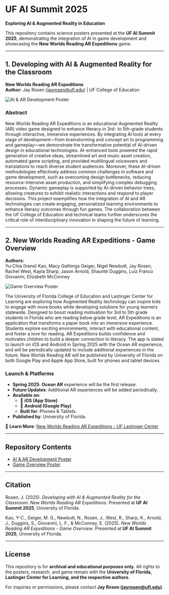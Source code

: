 # UF AI Summit 2025  
**Exploring AI & Augmented Reality in Education**  

This repository contains science posters presented at the **UF AI Summit 2025**, demonstrating the integration of AI in game development and showcasing the **New Worlds Reading AR Expeditions** game.

---

## **1. Developing with AI & Augmented Reality for the Classroom**  
**New Worlds Reading AR Expeditions**  
**Author:** Jay Rosen (jayrosen@ufl.edu) | UF College of Education  

![AI & AR Development Poster](https://github.com/jayrosen-design/UF-AI-Summit-2025/blob/main/AI%20Summit%20Poster%20-%20New%20Worlds%20Reading%20AR%20-%2048in.png)  

### **Abstract**  
New Worlds Reading AR Expeditions is an educational Augmented Reality (AR) video game designed to enhance literacy in 3rd- to 5th-grade students through interactive, immersive experiences. By integrating AI tools at every stage of development—from brainstorming and concept art to programming and gameplay—we demonstrate the transformative  potential of AI-driven design in educational technologies. AI-enhanced tools powered the rapid generation of creative ideas, streamlined art and music asset creation, automated game scripting, and provided multilingual voiceovers and translations to reach diverse student audiences. Moreover, these AI-driven methodologies effectively address common  challenges in software and game development, such as overcoming design bottlenecks, reducing resource-intensive asset production, and simplifying complex debugging processes. Dynamic gameplay is supported by AI-driven behavior trees, allowing creatures to exhibit realistic interactions and respond to player decisions. This project exemplifies how the integration of AI and AR technologies can create engaging, personalized learning environments to enhance literacy outcomes through fun games. The collaboration between the UF College of Education and technical teams further underscores the critical role of interdisciplinary innovation in shaping the future of learning.

---

## **2. New Worlds Reading AR Expeditions - Game Overview**  

**Authors:**  
Yu-Chia (Irene) Kao, Macy Gathings Geiger, Nigel Newbutt, Jay Rosen, Rachel West, Kayla Sharp, Jason Arnold, Shaunté Duggins, Luiz Franco Giovanini, Elizabeth McConney  

![Game Overview Poster](https://github.com/jayrosen-design/UF-AI-Summit-2025/blob/main/AI%20Summit%20Poster%202%20-%20New%20Worlds%20Reading%20AR%20Poster%20-%2024%20x%2036.png)  

The University of Florida College of Education and Lastinger Center for Learning are exploring how Augmented Reality technology can inspire kids to engage with more books while developing solutions for young learners statewide. Designed to boost reading motivation for 3rd to 5th grade students in Florida who are reading below grade level, AR Expeditions is an application that transforms a paper book into an immersive experience. Students explore exciting environments, interact with educational content, and foster a love for reading. AR Expeditions builds confidence and motivates children to build a deeper connection to literacy. The app is slated to launch on iOS and Android in Spring 2025 with the Ocean AR experience, and will be periodically updated to include additional experiences in the future. New Worlds Reading AR will be published by University of Florida on both Google Play and Apple App Store, built for phones and tablet devices.

### **Launch & Platforms**  
- **Spring 2025**: **Ocean AR** experience will be the first release.  
- **Future Updates**: Additional AR experiences will be added periodically.  
- **Available on**:  
  - 📱 **iOS (App Store)**  
  - 📱 **Android (Google Play)**  
  - **Built for**: Phones & Tablets.  
- **Published by**: University of Florida.  

🔗 **Learn More**: [New Worlds Reading AR Expeditions - UF Lastinger Center](https://lastinger.center.ufl.edu/lab/ar-expeditions)  

---

## **Repository Contents**
  - [AI & AR Development Poster](https://github.com/jayrosen-design/UF-AI-Summit-2025/blob/main/AI%20Summit%20Poster%20-%20New%20Worlds%20Reading%20AR%20-%2048in.png)  
  - [Game Overview Poster](https://github.com/jayrosen-design/UF-AI-Summit-2025/blob/main/AI%20Summit%20Poster%202%20-%20New%20Worlds%20Reading%20AR%20Poster%20-%2024%20x%2036.png)  

---

## **Citation**

Rosen, J. (2025). *Developing with AI & Augmented Reality for the Classroom: New Worlds Reading AR Expeditions*. Presented at **UF AI Summit 2025**, University of Florida.  

Kao, Y-C., Geiger, M. G., Newbutt, N., Rosen, J., West, R., Sharp, K., Arnold, J., Duggins, S., Giovanini, L. F., & McConney, E. (2025). *New Worlds Reading AR Expeditions - Game Overview*. Presented at **UF AI Summit 2025**, University of Florida.  

---

## **License**
This repository is for **archival and educational purposes only**. All rights to the posters, research, and game remain with the **University of Florida, Lastinger Center for Learning, and the respective authors**.  

For inquiries or permissions, please contact **Jay Rosen (jayrosen@ufl.edu)**.  

